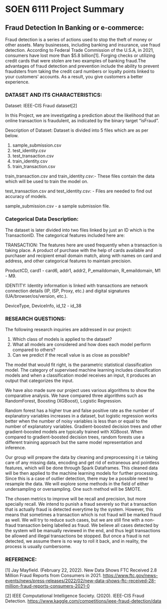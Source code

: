 # SOEN 6111 Project Summary

## Fraud Detection In Banking or e-commerce:

Fraud detection is a series of actions used to stop the theft of money or other assets. Many businesses, including banking and insurance, use fraud detection. According to Federal Trade Commission of the U.S.A, in 2021, consumers have lost more than $5.8 billion[1]. Forging checks or utilizing credit cards that were stolen are two examples of banking fraud.The advantages of fraud detection and prevention include the ability to prevent fraudsters from taking the credit card numbers or loyalty points linked to your customers' accounts. As a result, you give customers a better experience.

### DATASET AND ITS CHARACTERISTICS:

Dataset: IEEE-CIS Fraud dataset[2]

In this Project, we are investigating a prediction about the likelihood that an online transaction is fraudulent, as indicated by the binary target “isFraud”. 

Description of Dataset: Dataset is divided into 5 files which are as per below.
1) sample_submission.csv
2) test_identity.csv
3) test_transaction.csv
4) train_identity.csv
5) train_transaction.csv

train_transaction.csv and train_identity.csv:- These files contain the data which will be used to train the model on. 

test_transaction.csv and test_identity.csv: - Files are needed to find out accuracy of models. 

sample_submission.csv - a sample submission file.

### Categorical Data Description: 

The dataset is later divided into two files linked by just an ID which is the TransactionID.
The categorical features included here are:

TRANSACTION: The features here are used frequently when a transaction is taking place. A product of purchase with the help of cards available and purchaser and recipient email domain match, along with names on card and address, and  other categorical features to maintain precision.

ProductCD, card1 - card6, addr1, addr2, P_emaildomain, R_emaildomain, M1 - M9.

IDENTITY: Identity information is linked with transactions are network connection details (IP, ISP, Proxy, etc.) and digital signatures (UA/browser/os/version, etc.).

DeviceType, DeviceInfo, id_12 - id_38

### RESEARCH QUESTIONS:

The following research inquiries are addressed in our project:

1) Which class of models is applied to the dataset?
2) What all models are considered and how does each model perform compared to others?
3) Can we predict if the recall value is as close as possible?


The model that would fit right, is the parametric statistical classification model. The category of supervised machine learning includes classification models and when a classification model receives an input, it produces an output that categorizes the input.

We have also made sure our project uses various algorithms to show the comparative analysis. We have compared three algorithms such as RandomForest, Boosting (XGBoost), Logistic Regression.

Random forest has a higher true and false positive rate as the number of explanatory variables increases in a dataset, but logistic regression works better when the number of noisy variables is less than or equal to the number of explanatory variables. Gradient-boosted decision trees and other gradient-boosted models are typically trained with XGBoost. When compared to gradient-boosted decision trees, random forests use a different training approach but the same model representation and inference.

Our group will prepare the data by cleaning and preprocessing it i.e taking care of any missing data, encoding and get rid of extraneous and pointless features, which will be done through Spark Dataframes. This cleaned data will be then applied to the machine learning models for further processing. Since this is a case of outlier detection, there may be a possible need to resample the data. We will explore some methods in the field of either undersampling or oversampling. One such method will be SMOTE.

The chosen metrics to improve will be recall and precision, but more specially recall. We intend to punish a fraud severely so that a transaction that is actually fraud is detected everytime by the system. However, this means that sometimes a transaction which is not fraud will be marked fraud as well. We will try to reduce such cases, but we are still fine with a non-fraud transaction being labelled as fraud. We believe all cases detected by the system will be manually reviewed in the end, and thus legit transactions be allowed and illegal transactions be stopped. But once a fraud is not detected, we assume there is no way to roll it back, and in reality, the process is usually cumbersome.


### REFERENCE:

[1] Jay Mayfield. (February 22, 2022). New Data Shows FTC Received 2.8 Million Fraud Reports from Consumers in 2021. https://www.ftc.gov/news-events/news/press-releases/2022/02/new-data-shows-ftc-received-28-million-fraud-reports-consumers-2021-0

[2] IEEE Computational Intelligence Society. (2020). IEEE-CIS Fraud Detection. 
https://www.kaggle.com/competitions/ieee-fraud-detection/data

